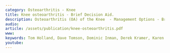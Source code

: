 ```yaml
---
category: Osteoarthritis - Knee
title: Knee osteoarthritis - Brief Decision Aid.
description: Osteoarthritis (OA) of the Knee  - Management Options - Brief Decision Aids are designed to help you answer three questions, Do I have options? What are the benefits and risks of these options, (and how likely are they)? How can we make a decision together that is right for me?
audio: 
article: /assets/publication/knee-osteoarthritis.pdf
www: 
keywords: Tom Holland, Dave Tomson, Dominic Inman, Derek Kramer, Karen Storey, Fiona Beyer MAGIC Team, Lifestyle changes, increasing exercise, weight loss, Physical treatments, physiotherapy, shoe insoles, knee supports, walking aids, heat, TENS machine, Pain medication, tablets, creams/gels, injections into the joint. joint injections, Surgery, arthroscopy, osteotomy, joint replacement, paracetamol, topical NSAIDs, non-steroidal anti-inflammatory drugs, knee replacement, brief decision aid, benefits, risks, options, together, right, me
youtube:
--- 
```

